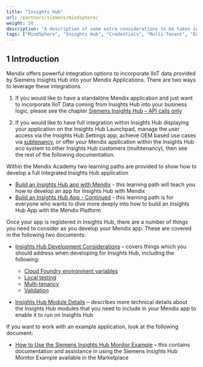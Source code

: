 ```yaml
---
title: "Insights Hub"
url: /partners/siemens/mindsphere/
weight: 50
description: "A description of some extra considerations to be taken into account when developing for deployment to Insights Hub"
tags: ["MindSphere", "Insights Hub", "Credentials", "Multi-Tenant", "Environment Variables", "Local", "Styling", "UI", "Icons", "Limitations", "Licensing", "Validation", "App Service"]
---
```


## 1 Introduction

Mendix offers powerful integration options to incorporate IIoT data provided by Siemens Insights Hub into your Mendix Applications. There are two ways to leverage these integrations.

1. If you would like to have a standalone Mendix application and just want to incorporate IIoT Data coming from Insights Hub into your business logic, please see the chapter [Siemens Insights Hub – API calls only](/partners/siemens/mindsphere-api-only/)

1. If you would like to have full integration within Insights Hub displaying your application on the Insights Hub Launchpad, manage the user access via the Insights Hub Settings app, achieve OEM based use cases via [subtenancy](https://developer.mindsphere.io/howto/howto-subtenant-management.html), or offer your Mendix application within the Insights Hub eco system to other Insights Hub customers (multitenancy), then see the rest of the following documentation.

Within the Mendix Academy two learning paths are provided to show how to develop a full integrated Insights Hub application
* [Build an Insights Hub app with Mendix](https://academy.mendix.com/link/path/80/Build-a-MindSphere-app-with-Mendix) - this learning path will teach you how to develop an app for Insights Hub with Mendix
* [Build an Insights Hub App - Continued](https://academy.mendix.com/link/path/93/Build-a-MindSphere-App---Continued) - this learning path is for everyone who wants to dive more deeply into how to build an Insights Hub App with the Mendix Platform

Once your app is registered in Insights Hub, there are a number of things you need to consider as you develop your Mendix app. These are covered in the following two documents:

* [Insights Hub Development Considerations](/partners/siemens/mindsphere-development-considerations/) – covers things which you should address when developing for Insights Hub, including the following:

    * [Cloud Foundry environment variables](/partners/siemens/mindsphere-development-considerations/#cfenvvars)
    * [Local testing](/partners/siemens/mindsphere-development-considerations/#localtesting)
    * [Multi-tenancy](/partners/siemens/mindsphere-development-considerations/#multitenancy)
    * [Validation<br style="margin-bottom: 10px;">](/partners/siemens/mindsphere-development-considerations/#validation)

* [Insights Hub Module Details](/partners/siemens/mindsphere-module-details/) – describes more technical details about the Insights Hub modules that you need to include in your Mendix app to enable it to run on Insights Hub

If you want to work with an example application, look at the following document:

* [How to Use the Siemens Insights Hub Monitor Example](/partners/siemens/mindsphere-example-app/) – this contains documentation and assistance in using the Siemens Insights Hub Monitor Example available in the Marketplace

